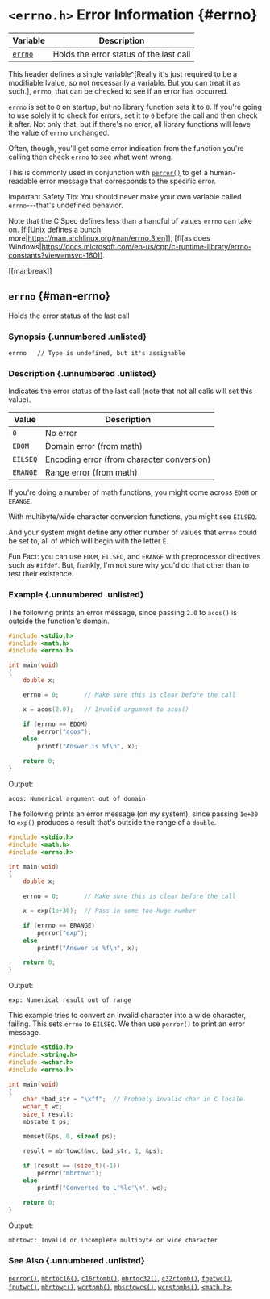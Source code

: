 <!-- Beej's guide to C

# vim: ts=4:sw=4:nosi:et:tw=72
-->

# `<errno.h>` Error Information {#errno}
|Variable|Description|
|-|-|
|[`errno`](#man-errno)|Holds the error status of the last call|

This header defines a single variable^[Really it's just required to be
a modifiable lvalue, so not necessarily a variable. But you can treat it
as such.], `errno`, that can be checked to see if an error has occurred.

`errno` is set to `0` on startup, but no library function sets it to
`0`. If you're going to use solely it to check for errors, set it to `0`
before the call and then check it after. Not only that, but if there's
no error, all library functions will leave the value of `errno`
unchanged.

Often, though, you'll get some error indication from the function you're
calling then check `errno` to see what went wrong.

This is commonly used in conjunction with [`perror()`](#man-perror) to
get a human-readable error message that corresponds to the specific
error.

Important Safety Tip: You should never make your own variable called
`errno`---that's undefined behavior.

Note that the C Spec defines less than a handful of values `errno` can
take on. [fl[Unix defines a bunch
more|https://man.archlinux.org/man/errno.3.en]], [fl[as does
Windows|https://docs.microsoft.com/en-us/cpp/c-runtime-library/errno-constants?view=msvc-160]].

[[manbreak]]
## `errno` {#man-errno}

Holds the error status of the last call

### Synopsis {.unnumbered .unlisted}

``` {.c}
errno   // Type is undefined, but it's assignable
```

### Description {.unnumbered .unlisted}

Indicates the error status of the last call (note that not all calls
will set this value).

|Value|Description|
|-|-|
|`0`|No error|
|`EDOM`|Domain error (from math)|
|`EILSEQ`|Encoding error (from character conversion)|
|`ERANGE`|Range error (from math)|

If you're doing a number of math functions, you might come across `EDOM`
or `ERANGE`.

With multibyte/wide character conversion functions, you might see
`EILSEQ`.

And your system might define any other number of values that `errno`
could be set to, all of which will begin with the letter `E`.

Fun Fact: you can use `EDOM`, `EILSEQ`, and `ERANGE` with preprocessor
directives such as `#ifdef`. But, frankly, I'm not sure why you'd do
that other than to test their existence.

<!--
### Return Value {.unnumbered .unlisted}
-->

### Example {.unnumbered .unlisted}

The following prints an error message, since passing `2.0` to `acos()`
is outside the function's domain.

``` {.c .numberLines}
#include <stdio.h>
#include <math.h>
#include <errno.h>

int main(void)
{
    double x;

    errno = 0;       // Make sure this is clear before the call

    x = acos(2.0);   // Invalid argument to acos()

    if (errno == EDOM)
        perror("acos");
    else
        printf("Answer is %f\n", x);

    return 0;
}
```

Output:

```
acos: Numerical argument out of domain
```

The following prints an error message (on my system), since passing
`1e+30` to `exp()` produces a result that's outside the range of a
`double`.

``` {.c .numberLines}
#include <stdio.h>
#include <math.h>
#include <errno.h>

int main(void)
{
    double x;

    errno = 0;       // Make sure this is clear before the call

    x = exp(1e+30);  // Pass in some too-huge number

    if (errno == ERANGE)
        perror("exp");
    else
        printf("Answer is %f\n", x);

    return 0;
}
```

Output:

```
exp: Numerical result out of range
```

This example tries to convert an invalid character into a wide
character, failing. This sets `errno` to `EILSEQ`. We then use
`perror()` to print an error message.

``` {.c .numberLines}
#include <stdio.h>
#include <string.h>
#include <wchar.h>
#include <errno.h>

int main(void)
{
    char *bad_str = "\xff";  // Probably invalid char in C locale
    wchar_t wc;
    size_t result;
    mbstate_t ps;

    memset(&ps, 0, sizeof ps);

    result = mbrtowc(&wc, bad_str, 1, &ps);

    if (result == (size_t)(-1))
        perror("mbrtowc");
    else
        printf("Converted to L'%lc'\n", wc);

    return 0;
}
```

Output:

```
mbrtowc: Invalid or incomplete multibyte or wide character
```

### See Also {.unnumbered .unlisted}

[`perror()`](#man-perror),
[`mbrtoc16()`](#man-mbrtoc16),
[`c16rtomb()`](#man-c16rtomb),
[`mbrtoc32()`](#man-mbrtoc32),
[`c32rtomb()`](#man-c32rtomb),
[`fgetwc()`](#man-fgetwc),
[`fputwc()`](#man-fputwc),
[`mbrtowc()`](#man-mbrtowc),
[`wcrtomb()`](#man-wcrtomb),
[`mbsrtowcs()`](#man-mbsrtowcs),
[`wcrstombs()`](#man-wcrstombs),
[`<math.h>`](#math),